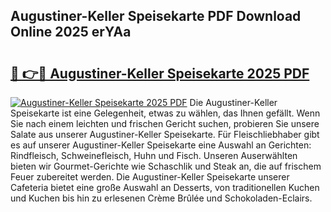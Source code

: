 ## Augustiner-Keller Speisekarte PDF Download Online 2025 erYAa

# <h2><a href="http://gcbtaq8.nevu.top/?p=Augustiner-Keller+Speisekarte">🔗 👉🔴 Augustiner-Keller Speisekarte 2025 PDF</a></h2>

[![Augustiner-Keller Speisekarte 2025 PDF](https://i.imgur.com/dBaPXMq.png)](http://gcbtaq8.nevu.top/?p=Augustiner-Keller+Speisekarte)
Die Augustiner-Keller Speisekarte ist eine Gelegenheit, etwas zu wählen, das Ihnen gefällt. Wenn Sie nach einem leichten und frischen Gericht suchen, probieren Sie unsere Salate aus unserer Augustiner-Keller Speisekarte. Für Fleischliebhaber gibt es auf unserer Augustiner-Keller Speisekarte eine Auswahl an Gerichten: Rindfleisch, Schweinefleisch, Huhn und Fisch. Unseren Auserwählten bieten wir Gourmet-Gerichte wie Schaschlik und Steak an, die auf frischem Feuer zubereitet werden. Die Augustiner-Keller Speisekarte unserer Cafeteria bietet eine große Auswahl an Desserts, von traditionellen Kuchen und Kuchen bis hin zu erlesenen Crème Brûlée und Schokoladen-Eclairs.
